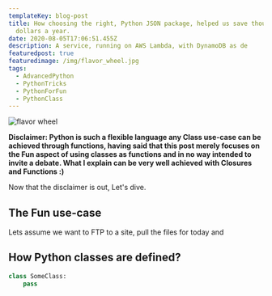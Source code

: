 ```yaml
---
templateKey: blog-post
title: How choosing the right, Python JSON package, helped us save thousands of
  dollars a year.
date: 2020-08-05T17:06:51.455Z
description: A service, running on AWS Lambda, with DynamoDB as de
featuredpost: true
featuredimage: /img/flavor_wheel.jpg
tags:
  - AdvancedPython
  - PythonTricks
  - PythonForFun
  - PythonClass
---
```

![flavor wheel](/img/flavor_wheel.jpg)



**Disclaimer: Python is such a flexible language any Class use-case can be achieved through functions, having said that this post merely focuses on the Fun aspect of using classes as functions and in no way intended to invite a debate. What I explain can be very well achieved with Closures and Functions :)** 

Now that the disclaimer is out, Let's dive.

## The Fun use-case

Lets assume we want to FTP to a site, pull the files for today and 

## How Python classes are defined?



```python
class SomeClass:
    pass
```